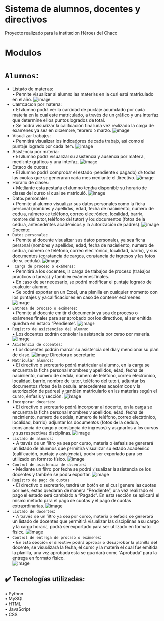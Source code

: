 # Sistema de alumnos, docentes y directivos
Proyecto realizado para la institucion Héroes del Chaco
# Modulos
# `Alumnos`: <br>
- Listado de materias: <br>
• Permite visualizar al alumno las materias en la cual está matriculado en el año.
![image](https://github.com/Luguitoo/Proyecto.2022-UCI/assets/112581880/f4d1efbc-bd78-43e1-9917-4f6fede4f6ab)
- Calificación por materia:  <br>
• El alumno podrá ver la cantidad de puntaje acumulado por cada materia en la cual este matriculado, a
través de un gráfico y una interfaz que determine el los puntos logrados de total. <br>
• Se podrá visualizar la calificación final una vez realizado la carga de exámenes ya
sea en diciembre, febrero o marzo.
![image](https://github.com/Luguitoo/Proyecto.2022-UCI/assets/112581880/1eec6aac-7b10-4878-bd8e-221cfaa8c9f6)
- Visualizar trabajos:  <br>
• Permitirá visualizar los indicadores de cada trabajo, asi como el puntaje logrado por cada item.
![image](https://github.com/carloslugoo/Proyecto.2022-UCI/assets/112581880/7f27a092-4186-4ce4-a1d0-f9d40d645b44)
- Asistencia por materia:  <br>
• El alumno podrá visualizar su asistencia y ausencia por materia, mediante gráficos y
una interfaz.
![image](https://github.com/Luguitoo/Proyecto.2022-UCI/assets/112581880/3be6fb9f-e8ca-47cd-8e43-3013e6b5b293)
- Estado de cuotas: <br>
• El alumno podrá comprobar el estado (pendiente o pagado) de todas las cuotas que
se generaran cada mes mediante el directivo.
![image](https://github.com/Luguitoo/Proyecto.2022-UCI/assets/112581880/ff614a5b-dcda-493d-980c-39ce7d8c2473)
- Horario de clases: <br>
• Mediante esta pestaña el alumno tendra disponible su horario de clases del curso al cual se matriculó.
![image](https://github.com/carloslugoo/Proyecto.2022-UCI/assets/112581880/61ba925b-91b4-4f32-97b6-14b3d5171f3f)
- Datos personales: <br>
• Permite al alumno visualizar sus datos personales como la ficha personal (nombres y
apellidos, edad, fecha de nacimiento, numero de cedula, número de teléfono, correo
electrónico, localidad, barrio, nombre del tutor, teléfono del tutor) y los documentos
(fotos de la cedula, antecedentes académicos y la autorización de padres).
![image](https://github.com/Luguitoo/Proyecto.2022-UCI/assets/112581880/8782fa1b-0191-450d-a9e5-5d659f17e219)
Docente:
- `Datos personales`: <br>
• Permite al docente visualizar sus datos personales, ya sea ficha personal (nombres y
apellidos, edad, fecha de nacimiento, numero de cedula, número de teléfono, correo
electrónico, localidad, barrio), y sus documentos (constancia de cargos, constancia de
ingresos y las fotos de su cedula).
![image](https://github.com/Luguitoo/Proyecto.2022-UCI/assets/112581880/0cd22eac-2c56-4d67-b7d5-5fd78dc93adc)
- ` Carga de proceso o exámenes`: <br>
• Permitirá a los docentes, la carga de trabajos de proceso (trabajos prácticos o tareas)
y también exámenes finales. <br>
• En caso de ser necesario, se podrá modificar el puntaje logrado de cualquier alumno. <br>
• Se podrá exportar en un Excel, una planilla en cualquier momento con los puntajes y
ya calificaciones en caso de contener exámenes.
![image](https://github.com/Luguitoo/Proyecto.2022-UCI/assets/112581880/e6c8c745-7705-4ad2-9ba4-19360cea67a3)
- `Entrega de proceso o exámenes`:  <br>
• Permite al docente emitir el documento ya sea de proceso o exámenes finales para ser
aprobado por los directivos, al ser emitida quedara en estado “Pendiente”.
![image](https://github.com/Luguitoo/Proyecto.2022-UCI/assets/112581880/537025b6-dcc6-4ab6-91d6-9ceede26ea52)
- `Registro de asistencias del alumno`: <br>
• Los docentes podrán controlar la asistencia por curso por materia.
![image](https://github.com/Luguitoo/Proyecto.2022-UCI/assets/112581880/06c0458f-92b1-4463-990d-c5c48978a78a)
- `Asistencia de docentes`: <br>
• Los docentes podrán marcar su asistencia del día y mencionar su plan de clase.
![image](https://github.com/Luguitoo/Proyecto.2022-UCI/assets/112581880/d09420d0-7f82-4af0-9ab5-146d4ca539ea)
Directora o secretario:
- `Matricular alumnos`: <br>
• El directivo o secretario podrá matricular al alumno, en la carga se encuentra la ficha
personal (nombres y apellidos, edad, fecha de nacimiento, numero de cedula, número
de teléfono, correo electrónico, localidad, barrio, nombre del tutor, teléfono del tutor),
adjuntar los documentos (fotos de la cedula, antecedentes académicos y la
autorización de padres) y también matricularlo en las materias según el curso, énfasis
y sección.
![image](https://github.com/Luguitoo/Proyecto.2022-UCI/assets/112581880/c2763f0b-71ae-4983-8e42-7665cf053691)
- `Incorporar docentes`: <br>
• El directivo o secretario podrá incorporar al docente, en la carga se encuentra la ficha
personal (nombres y apellidos, edad, fecha de nacimiento, numero de cedula, número
de teléfono, correo electrónico, localidad, barrio), adjuntar los documentos (fotos de
la cedula, constancia de cargo y constancia de ingresos) y asignarlos a los cursos y
sus respectivas disciplinas.
![image](https://github.com/Luguitoo/Proyecto.2022-UCI/assets/112581880/f04cd905-2e3e-4f17-8f9c-7fe28a7f4e57)
- `Listado de alumnos`: <br>
• A través de un filtro ya sea por curso, materia o énfasis se generará un listado de
alumnos que permitirá visualizar su estado académico (calificación, puntaje y
asistencia), podrá ser exportado para ser utilizado en formato físico.
![image](https://github.com/Luguitoo/Proyecto.2022-UCI/assets/112581880/9f12890f-31cb-4d91-8ea2-a6456d6a719d)
- `Control de asistencia de docentes`: <br>
• Mediante un filtro por fecha se podrá visualizar la asistencia de los docentes y
también se podrá exportar.
![image](https://github.com/Luguitoo/Proyecto.2022-UCI/assets/112581880/99b14700-19d3-4883-a3ea-2264e61d0bd9)
- `Registro de pago de cuotas`: <br>
• El directivo o secretario, tendrá un botón en el cual genere las cuotas por mes, estas
quedaran de manera “Pendiente”, una vez realizado el pago el estado será cambiado
a “Pagado”. En esta sección se aplicará el mismo método para el pago de cuotas y el
pago de cuotas extraordinarias.
![image](https://github.com/Luguitoo/Proyecto.2022-UCI/assets/112581880/84e033a6-9980-405c-86bc-e6d3ba97d9af)
- `Listado de docentes`: <br>
• A través de un filtro ya sea por curso, materia o énfasis se generará un listado de
docentes que permitirá visualizar las disciplinas a su cargo y la carga horaria, podrá
ser exportado para ser utilizado en formato físico.
![image](https://github.com/Luguitoo/Proyecto.2022-UCI/assets/112581880/beb56c2a-6883-409f-aa15-333ef461f652)
- `Control de entrega de proceso o exámenes`:  <br>
• En esta sección el directivo podrá aprobar o desaprobar la planilla del docente, se
visualizará la fecha, el curso y la materia el cual fue emitida la planilla, una vez
aprobada esta se guardará como “Aprobada” para la entrega en formato físico. <br>
![image](https://github.com/Luguitoo/Proyecto.2022-UCI/assets/112581880/2df41ee7-99ea-4d2e-a99e-daa1399be3c1)
## ✔️ Tecnologías utilizadas: <br>
• Python <br>
• MySQL <br>
• HTML <br>
• JavaScript <br>
• CSS <br>

